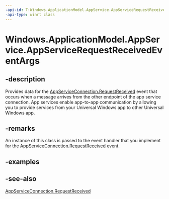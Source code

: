 ```yaml
---
-api-id: T:Windows.ApplicationModel.AppService.AppServiceRequestReceivedEventArgs
-api-type: winrt class
---
```


<!-- Class syntax.
public class AppServiceRequestReceivedEventArgs : Windows.ApplicationModel.AppService.IAppServiceRequestReceivedEventArgs
-->

# Windows.ApplicationModel.AppService.AppServiceRequestReceivedEventArgs

## -description
Provides data for the [AppServiceConnection.RequestReceived](appserviceconnection_requestreceived.md) event that occurs when a message arrives from the other endpoint of the app service connection. App services enable app-to-app communication by allowing you to provide services from your Universal Windows app to other Universal Windows app.

## -remarks
An instance of this class is passed to the event handler that you implement for the [AppServiceConnection.RequestReceived](appserviceconnection_requestreceived.md) event.

## -examples

## -see-also
[AppServiceConnection.RequestReceived](appserviceconnection_requestreceived.md)